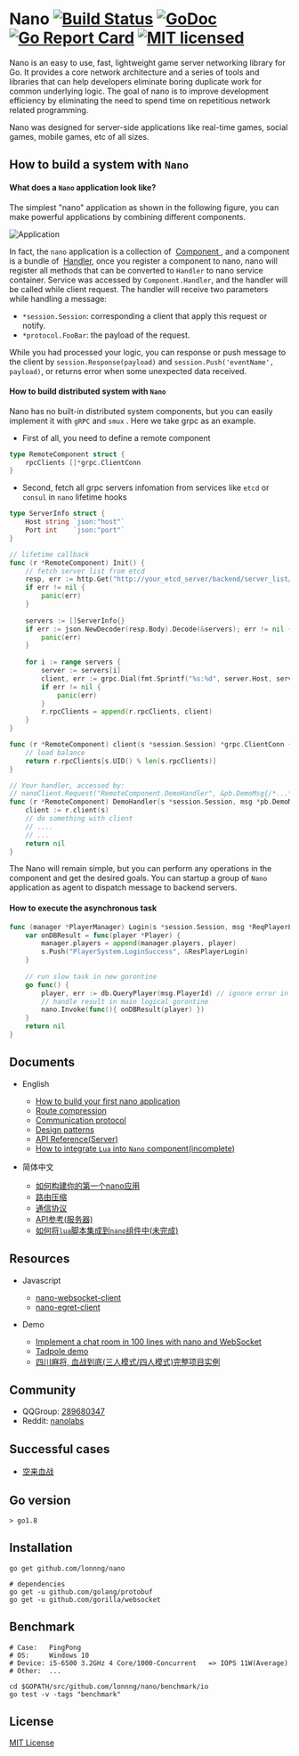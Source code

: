 # Nano [![Build Status][1]][2] [![GoDoc][3]][4] [![Go Report Card][5]][6] [![MIT licensed][7]][8] 

[1]: https://travis-ci.org/lonng/nano.svg?branch=master
[2]: https://travis-ci.org/lonng/nano
[3]: https://godoc.org/github.com/jqiris/nano?status.svg
[4]: https://godoc.org/github.com/jqiris/nano
[5]: https://goreportcard.com/badge/github.com/jqiris/nano
[6]: https://goreportcard.com/report/github.com/jqiris/nano
[7]: https://img.shields.io/badge/license-MIT-blue.svg
[8]: LICENSE

Nano is an easy to use, fast, lightweight game server networking library for Go.
It provides a core network architecture and a series of tools and libraries that
can help developers eliminate boring duplicate work for common underlying logic.
The goal of nano is to improve development efficiency by eliminating the need to
spend time on repetitious network related programming.

Nano was designed for server-side applications like real-time games, social games,
mobile games, etc of all sizes.

## How to build a system with `Nano`

#### What does a `Nano` application look like?

The simplest "nano" application as shown in the following figure, you can make powerful applications by combining different components.

![Application](./application.png)

In fact, the `nano` application is a collection of  [Component ](./docs/get_started.md#component) , and a component is a bundle of  [Handler](./docs/get_started.md#handler), once you register a component to nano, nano will register all methods that can be converted to `Handler` to nano service container. Service was accessed by `Component.Handler`, and the handler will be called while client request. The handler will receive two parameters while handling a message:
  - `*session.Session`: corresponding a client that apply this request or notify.
  - `*protocol.FooBar`: the payload of the request.

While you had processed your logic, you can response or push message to the client by `session.Response(payload)` and `session.Push('eventName', payload)`, or returns error when some unexpected data received.

#### How to build distributed system with `Nano`

Nano has no built-in distributed system components, but you can easily implement it with `gRPC` and `smux` . Here we take grpc as an example.

- First of all, you need to define a remote component
```go
type RemoteComponent struct {
	rpcClients []*grpc.ClientConn
}
```

- Second, fetch all grpc servers infomation from services like `etcd` or `consul`  in `nano` lifetime hooks
```go
type ServerInfo struct {
	Host string `json:"host"`
	Port int    `json:"port"`
}

// lifetime callback
func (r *RemoteComponent) Init() {
	// fetch server list from etcd
	resp, err := http.Get("http://your_etcd_server/backend/server_list/area/10023")
	if err != nil {
		panic(err)
	}
	
	servers := []ServerInfo{}
	if err := json.NewDecoder(resp.Body).Decode(&servers); err != nil {
		panic(err)
	}
	
	for i := range servers {
		server := servers[i]
		client, err := grpc.Dial(fmt.Sprintf("%s:%d", server.Host, server.Post), options)
		if err != nil {
			panic(err)
		}
		r.rpcClients = append(r.rpcClients, client)
	}
}

func (r *RemoteComponent) client(s *session.Session) *grpc.ClientConn {
	// load balance
	return r.rpcClients[s.UID() % len(s.rpcClients)]
}

// Your handler, accessed by:
// nanoClient.Request("RemoteComponent.DemoHandler", &pb.DemoMsg{/*...*/})
func (r *RemoteComponent) DemoHandler(s *session.Session, msg *pb.DemoMsg) error {
	client := r.client(s)
	// do something with client
	// ....
	// ...
	return nil
}
```

The Nano will remain simple, but you can perform any operations in the component and get the desired goals. You can startup a group of `Nano` application as agent to dispatch message to backend servers.

#### How to execute the asynchronous task

```go
func (manager *PlayerManager) Login(s *session.Session, msg *ReqPlayerLogin) error {
    var onDBResult = func(player *Player) {
        manager.players = append(manager.players, player)
        s.Push("PlayerSystem.LoginSuccess", &ResPlayerLogin)
    }
    
    // run slow task in new gorontine
    go func() {
        player, err := db.QueryPlayer(msg.PlayerId) // ignore error in demo
        // handle result in main logical gorontine
        nano.Invoke(func(){ onDBResult(player) })
    }
    return nil
}
```

## Documents

- English
    + [How to build your first nano application](./docs/get_started.md)
    + [Route compression](./docs/route_compression.md)
    + [Communication protocol](./docs/communication_protocol.md)
    + [Design patterns](./docs/design_patterns.md)
    + [API Reference(Server)](https://godoc.org/github.com/lonnng/nano)
    + [How to integrate `Lua` into `Nano` component(incomplete)](.)

- 简体中文
    + [如何构建你的第一个nano应用](./docs/get_started_zh_CN.md)
    + [路由压缩](./docs/route_compression_zh_CN.md)
    + [通信协议](./docs/communication_protocol_zh_CN.md)
    + [API参考(服务器)](https://godoc.org/github.com/lonnng/nano)
    + [如何将`lua`脚本集成到`nano`组件中(未完成)](.)

## Resources

- Javascript
  + [nano-websocket-client](https://github.com/lonnng/nano-websocket-client)
  + [nano-egret-client](https://github.com/lonnng/nano-egret-client)

- Demo
  + [Implement a chat room in 100 lines with nano and WebSocket](./examples/demo/chat)
  + [Tadpole demo](./examples/demo/tadpole)
  + [四川麻将, 血战到底(三人模式/四人模式)完整项目实例](https://github.com/lonnng/nanoserver)

## Community

- QQGroup: [289680347](https://jq.qq.com/?_wv=1027&k=4EMMaha)
- Reddit: [nanolabs](https://www.reddit.com/r/nanolabs/)

## Successful cases

- [空来血战](https://fir.im/tios)

## Go version

`> go1.8`

## Installation

```shell
go get github.com/lonnng/nano

# dependencies
go get -u github.com/golang/protobuf
go get -u github.com/gorilla/websocket
```

## Benchmark

```shell
# Case:   PingPong
# OS:     Windows 10
# Device: i5-6500 3.2GHz 4 Core/1000-Concurrent   => IOPS 11W(Average)
# Other:  ...

cd $GOPATH/src/github.com/lonnng/nano/benchmark/io
go test -v -tags "benchmark"
```

## License

[MIT License](./LICENSE)
